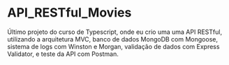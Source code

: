 # API_RESTful_Movies
Último projeto do curso de Typescript, onde eu crio uma uma API RESTful, utilizando a arquitetura MVC, banco de dados MongoDB com Mongoose, sistema de logs com Winston e Morgan, validação de dados com Express Validator, e teste da API com Postman.
